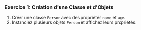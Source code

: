 ### Exercice 1: Création d'une Classe et d'Objets

1. Créer une classe `Person` avec des propriétés `name` et `age`. 
2. Instanciez plusieurs objets `Person` et affichez leurs propriétés.
